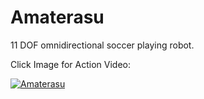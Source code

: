 # Amaterasu
11 DOF omnidirectional soccer playing robot.

Click Image for Action Video:

[![Amaterasu](https://img.youtube.com/vi/mDpNAB4gDJc/0.jpg)](https://youtu.be/mDpNAB4gDJc)
